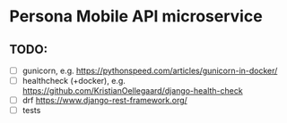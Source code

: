 # Persona Mobile API microservice

## TODO:

- [ ] gunicorn, e.g. https://pythonspeed.com/articles/gunicorn-in-docker/
- [ ] healthcheck (+docker), e.g. https://github.com/KristianOellegaard/django-health-check
- [ ] drf https://www.django-rest-framework.org/
- [ ] tests
